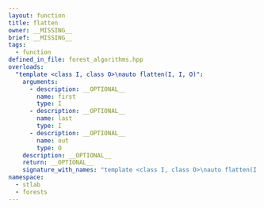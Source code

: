 ```yaml
---
layout: function
title: flatten
owner: __MISSING__
brief: __MISSING__
tags:
  - function
defined_in_file: forest_algorithms.hpp
overloads:
  "template <class I, class O>\nauto flatten(I, I, O)":
    arguments:
      - description: __OPTIONAL__
        name: first
        type: I
      - description: __OPTIONAL__
        name: last
        type: I
      - description: __OPTIONAL__
        name: out
        type: O
    description: __OPTIONAL__
    return: __OPTIONAL__
    signature_with_names: "template <class I, class O>\nauto flatten(I first, I last, O out)"
namespace:
  - stlab
  - forests
---
```

